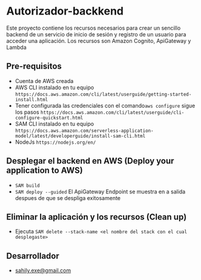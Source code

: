 # Autorizador-backkend

Este proyecto contiene los recursos necesarios para crear un sencillo backend de un servicio de inicio de sesión y registro de un usuario para acceder una aplicación. Los recursos son Amazon Cognito, ApiGateway y Lambda

## Pre-requisitos
- Cuenta de AWS creada
- AWS CLI instalado en tu equipo `https://docs.aws.amazon.com/cli/latest/userguide/getting-started-install.html`
- Tener configurada las credenciales con el comando`aws configure` sigue los pasos `https://docs.aws.amazon.com/cli/latest/userguide/cli-configure-quickstart.html`
- SAM CLI instalado en tu equipo `https://docs.aws.amazon.com/serverless-application-model/latest/developerguide/install-sam-cli.html`
- NodeJs `https://nodejs.org/en/`

## Desplegar el backend en AWS (Deploy your application to AWS)
- `SAM build`  
- `SAM deploy --guided` El ApiGateway Endpoint se muestra en a salida despues de que se despliga exitosamente

## Eliminar la aplicación y los recursos (Clean up)
- Ejecuta `SAM delete --stack-name <el nombre del stack con el cual desplegaste>`

## Desarrollador
-  sahily.exe@gmail.com
